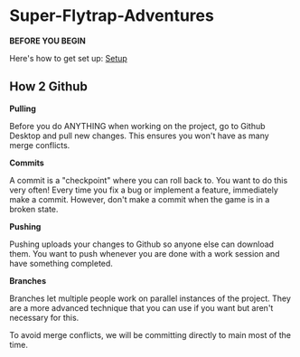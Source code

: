 # Super-Flytrap-Adventures

**BEFORE YOU BEGIN**

Here's how to get set up: [Setup](Setup.md)

## How 2 Github

**Pulling**

Before you do ANYTHING when working on the project, go to Github Desktop and pull new changes. This ensures you won't have as many merge conflicts.

**Commits**

A commit is a "checkpoint" where you can roll back to. You want to do this very often! Every time you fix a bug or implement a feature, immediately make a commit. However, don't make a commit when the game is in a broken state.

**Pushing**

Pushing uploads your changes to Github so anyone else can download them. You want to push whenever you are done with a work session and have something completed.

**Branches**

Branches let multiple people work on parallel instances of the project. They are a more advanced technique that you can use if you want but aren't necessary for this.

To avoid merge conflicts, we will be committing directly to main most of the time.
